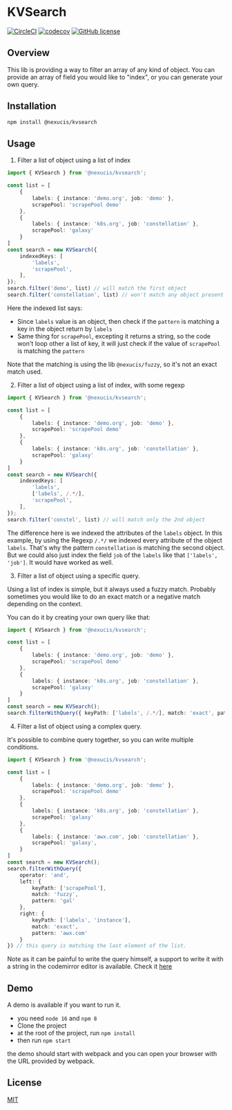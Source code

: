 KVSearch
========
[![CircleCI](https://circleci.com/gh/Nexucis/kvsearch.svg?style=shield)](https://circleci.com/gh/Nexucis/kvsearch)
[![codecov](https://codecov.io/gh/Nexucis/kvsearch/branch/master/graph/badge.svg)](https://codecov.io/gh/Nexucis/kvsearch)
[![GitHub license](https://img.shields.io/badge/license-MIT-blue.svg)](./LICENSE)

## Overview

This lib is providing a way to filter an array of any kind of object. You can provide an array of field you would like
to "index", or you can generate your own query.

## Installation

```bash
npm install @nexucis/kvsearch
```

## Usage

1. Filter a list of object using a list of index

```typescript
import { KVSearch } from '@nexucis/kvsearch';

const list = [
    {
        labels: { instance: 'demo.org', job: 'demo' },
        scrapePool: 'scrapePool demo'
    },
    {
        labels: { instance: 'k8s.org', job: 'constellation' },
        scrapePool: 'galaxy'
    }
]
const search = new KVSearch({
    indexedKeys: [
        'labels',
        'scrapePool',
    ],
});
search.filter('demo', list) // will match the first object
search.filter('constellation', list) // won't match any object present in the list, since the attribute `labels.jop` is not indexed
```

Here the indexed list says:

* Since `labels` value is an object, then check if the `pattern` is matching a key in the object return by `labels`
* Same thing for `scrapePool`, excepting it returns a string, so the code won't loop other a list of key, it will just
  check if the value of `scrapePool` is matching the `pattern`

Note that the matching is using the lib `@nexucis/fuzzy`, so it's not an exact match used.

2. Filter a list of object using a list of index, with some regexp

```typescript
import { KVSearch } from '@nexucis/kvsearch';

const list = [
    {
        labels: { instance: 'demo.org', job: 'demo' },
        scrapePool: 'scrapePool demo'
    },
    {
        labels: { instance: 'k8s.org', job: 'constellation' },
        scrapePool: 'galaxy'
    }
]
const search = new KVSearch({
    indexedKeys: [
        'labels',
        ['labels', /.*/],
        'scrapePool',
    ],
});
search.filter('constel', list) // will match only the 2nd object
```

The difference here is we indexed the attributes of the `labels` object. In this example, by using the Regexp `/.*/` we
indexed every attribute of the object `labels`. That's why the pattern `constellation` is matching the second object.
But we could also just index the field `job` of the `labels` like that `['labels', 'job']`. It would have worked as
well.

3. Filter a list of object using a specific query.

Using a list of index is simple, but it always used a fuzzy match. Probably sometimes you would like to do an exact
match or a negative match depending on the context.

You can do it by creating your own query like that:

```typescript
import { KVSearch } from '@nexucis/kvsearch';

const list = [
    {
        labels: { instance: 'demo.org', job: 'demo' },
        scrapePool: 'scrapePool demo'
    },
    {
        labels: { instance: 'k8s.org', job: 'constellation' },
        scrapePool: 'galaxy'
    }
]
const search = new KVSearch();
search.filterWithQuery({ keyPath: ['labels', /.*/], match: 'exact', pattern: 'constellation' })
```

4. Filter a list of object using a complex query.

It's possible to combine query together, so you can write multiple conditions.

```typescript
import { KVSearch } from '@nexucis/kvsearch';

const list = [
    {
        labels: { instance: 'demo.org', job: 'demo' },
        scrapePool: 'scrapePool demo'
    },
    {
        labels: { instance: 'k8s.org', job: 'constellation' },
        scrapePool: 'galaxy'
    },
    {
        labels: { instance: 'awx.com', job: 'constellation' },
        scrapePool: 'galaxy',
    }
]
const search = new KVSearch();
search.filterWithQuery({
    operator: 'and',
    left: {
        keyPath: ['scrapePool'],
        match: 'fuzzy',
        pattern: 'gal'
    },
    right: {
        keyPath: ['labels', 'instance'],
        match: 'exact',
        pattern: 'awx.com'
    }
}) // this query is matching the last element of the list.
```

Note as it can be painful to write the query himself, a support to write it with a string in the codemirror editor is
available. Check it [here](./codemirror/README.md)

## Demo

A demo is available if you want to run it.

* you need `node 16` and `npm 8`
* Clone the project
* at the root of the project, run `npm install`
* then run `npm start`

the demo should start with webpack and you can open your browser with the URL provided by webpack.

## License

[MIT](./LICENSE)
